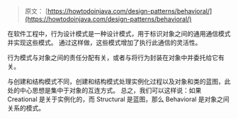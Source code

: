 > 原文： [https://howtodoinjava.com/design-patterns/behavioral/](https://howtodoinjava.com/design-patterns/behavioral/)

在软件工程中，行为设计模式是一种设计模式，用于标识对象之间的通用通信模式并实现这些模式。 通过这样做，这些模式增加了执行此通信的灵活性。

行为模式与对象之间的责任分配有关，或者与将行为封装在对象中并委托给它有关。

与创建和结构模式不同，创建和结构模式处理实例化过程以及对象和类的蓝图，此处的中心思想是集中于对象的互连方式。 总之，我们可以这样说：如果 Creational 是关于实例化的，而 Structural 是蓝图，那么 Behavioral 是对象之间关系的模式。